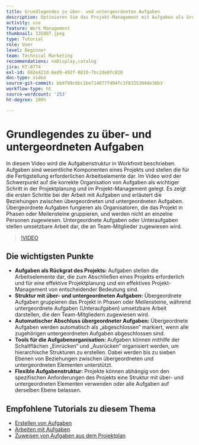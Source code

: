 ```yaml
---
title: Grundlegendes zu über- und untergeordneten Aufgaben
description: Optimieren Sie das Projekt-Management mit Aufgaben als Grundlage, indem Sie über- und untergeordnete Strukturen, die automatische Fertigstellung übergeordneter Aufgaben, flexible Organisations-Tools und eine maßgeschneiderte Aufgabenstrukturierung für mehr Effizienz verwenden.
activity: use
feature: Work Management
thumbnail: 335087.jpeg
type: Tutorial
role: User
level: Beginner
team: Technical Marketing
recommendations: noDisplay,catalog
jira: KT-8774
exl-id: 882e421d-8ed9-492f-8810-7bc2de8fc820
doc-type: video
source-git-commit: bbdf99c6bc1be714077fd94fc3f8325394de36b3
workflow-type: ht
source-wordcount: '253'
ht-degree: 100%

---
```


# Grundlegendes zu über- und untergeordneten Aufgaben

In diesem Video wird die Aufgabenstruktur in Workfront beschrieben. Aufgaben sind wesentliche Komponenten eines Projekts und stellen die für die Fertigstellung erforderlichen Arbeitselemente dar. Im Video wird der Schwerpunkt auf die korrekte Organisation von Aufgaben als wichtiger Schritt in der Projektplanung und im Projekt-Management gelegt. Es zeigt die ersten Schritte bei der Arbeit mit Aufgaben und erläutert die Beziehungen zwischen übergeordneten und untergeordneten Aufgaben.
Übergeordnete Aufgaben fungieren als Organisatoren, die das Projekt in Phasen oder Meilensteine gruppieren, und werden nicht an einzelne Personen zugewiesen. Untergeordnete Aufgaben oder Unteraufgaben stellen umsetzbare Arbeit dar, die an Team-Mitglieder zugewiesen wird.

>[!VIDEO](https://video.tv.adobe.com/v/335087/?quality=12&learn=on&enablevpops=1)

## Die wichtigsten Punkte

* **Aufgaben als Rückgrat des Projekts:** Aufgaben stellen die Arbeitselemente dar, die zum Abschließen eines Projekts erforderlich und für eine effektive Projektplanung und ein effektives Projekt-Management von entscheidender Bedeutung sind.
* **Struktur mit über- und untergeordneten Aufgaben:** Übergeordnete Aufgaben gruppieren das Projekt in Phasen oder Meilensteine, während untergeordnete Aufgaben (Unteraufgaben) umsetzbare Arbeit darstellen, die den Team-Mitgliedern zugewiesen wird.
* **Automatischer Abschluss übergeordneter Aufgaben:** Übergeordnete Aufgaben werden automatisch als „abgeschlossen“ markiert, wenn alle zugehörigen untergeordneten Aufgaben abgeschlossen sind.
* **Tools für die Aufgabenorganisation:** Aufgaben können mithilfe der Schaltflächen „Einrücken“ und „Ausrücken“ organisiert werden, um hierarchische Strukturen zu erstellen. Dabei werden bis zu sieben Ebenen von Beziehungen zwischen übergeordneten und untergeordneten Elementen unterstützt.
* **Flexible Aufgabenstruktur:** Projekte können abhängig von den spezifischen Anforderungen des Projekts eine Struktur mit über- und untergeordneten Elementen verwenden oder alle Aufgaben auf derselben Ebene belassen.


## Empfohlene Tutorials zu diesem Thema

* [Erstellen von Aufgaben](/help/manage-work/tasks/how-to-create-tasks.md)
* [Arbeiten mit Aufgaben](/help/manage-work/tasks/work-with-tasks.md)
* [Zuweisen von Aufgaben aus dem Projektplan](/help/manage-work/tasks/assign-tasks-from-the-project-plan.md)

